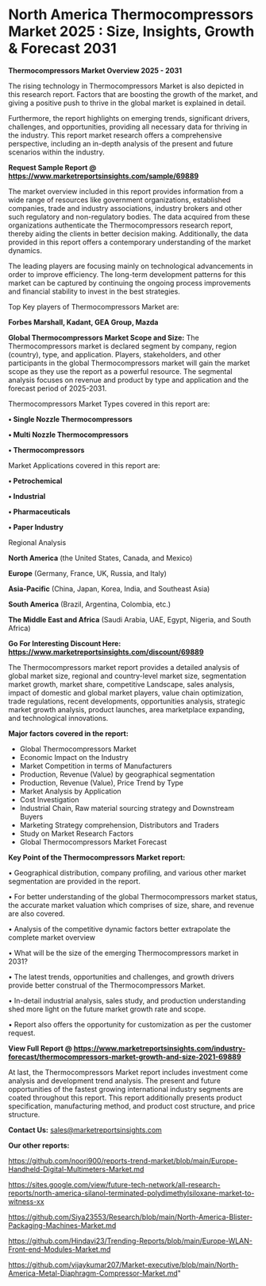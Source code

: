 # North America Thermocompressors Market 2025 : Size, Insights, Growth & Forecast 2031

<Strong> Thermocompressors Market Overview 2025 - 2031</strong>

The rising technology in Thermocompressors Market is also depicted in this research report. Factors that are boosting the growth of the market, and giving a positive push to thrive in the global market is explained in detail.

Furthermore, the report highlights on emerging trends, significant drivers, challenges, and opportunities, providing all necessary data for thriving in the industry. This report market research offers a comprehensive perspective, including an in-depth analysis of the present and future scenarios within the industry.

<strong>Request Sample Report @ <a href=https://www.marketreportsinsights.com/sample/69889>https://www.marketreportsinsights.com/sample/69889</a></strong>

The market overview included in this report provides information from a wide range of resources like government organizations, established companies, trade and industry associations, industry brokers and other such regulatory and non-regulatory bodies. The data acquired from these organizations authenticate the Thermocompressors research report, thereby aiding the clients in better decision making. Additionally, the data provided in this report offers a contemporary understanding of the market dynamics.

The leading players are focusing mainly on technological advancements in order to improve efficiency. The long-term development patterns for this market can be captured by continuing the ongoing process improvements and financial stability to invest in the best strategies.

Top Key players of Thermocompressors Market are:

<strong>Forbes Marshall, Kadant, GEA Group, Mazda</strong>

<strong><b>Global Thermocompressors Market Scope and Size:</b></strong>
The Thermocompressors market is declared segment by company, region (country), type, and application. Players, stakeholders, and other participants in the global Thermocompressors market will gain the market scope as they use the report as a powerful resource. The segmental analysis focuses on revenue and product by type and application and the forecast period of 2025-2031.

Thermocompressors Market Types covered in this report are:

<strong>• Single Nozzle Thermocompressors

• Multi Nozzle Thermocompressors

• Thermocompressors</strong>

Market Applications covered in this report are:

<strong>• Petrochemical

• Industrial

• Pharmaceuticals

• Paper Industry</strong> 

Regional Analysis

<strong>North America</strong> (the United States, Canada, and Mexico)

<strong>Europe</strong> (Germany, France, UK, Russia, and Italy)

<strong>Asia-Pacific</strong> (China, Japan, Korea, India, and Southeast Asia)

<strong>South America</strong> (Brazil, Argentina, Colombia, etc.)

<strong>The Middle East and Africa</strong> (Saudi Arabia, UAE, Egypt, Nigeria, and South Africa)

<strong>Go For Interesting Discount Here: <a href=https://www.marketreportsinsights.com/discount/69889>https://www.marketreportsinsights.com/discount/69889</a></strong>

The Thermocompressors market report provides a detailed analysis of global market size, regional and country-level market size, segmentation market growth, market share, competitive Landscape, sales analysis, impact of domestic and global market players, value chain optimization, trade regulations, recent developments, opportunities analysis, strategic market growth analysis, product launches, area marketplace expanding, and technological innovations.

<strong><b>Major factors covered in the report:</b></strong>
<ul>
  <li>Global Thermocompressors Market </li>
  <li>Economic Impact on the Industry</li>
  <li>Market Competition in terms of Manufacturers</li>
  <li>Production, Revenue (Value) by geographical segmentation</li>
  <li>Production, Revenue (Value), Price Trend by Type</li>
  <li>Market Analysis by Application</li>
  <li>Cost Investigation</li>
  <li>Industrial Chain, Raw material sourcing strategy and Downstream Buyers</li>
  <li>Marketing Strategy comprehension, Distributors and Traders</li>
  <li>Study on Market Research Factors</li>
  <li>Global Thermocompressors Market Forecast</li>
</ul>

<strong><b>Key Point of the Thermocompressors Market report:</b></strong>

• Geographical distribution, company profiling, and various other market segmentation are provided in the report.

• For better understanding of the global Thermocompressors market status, the accurate market valuation which comprises of size, share, and revenue are also covered.

• Analysis of the competitive dynamic factors better extrapolate the complete market overview

• What will be the size of the emerging Thermocompressors market in 2031?

• The latest trends, opportunities and challenges, and growth drivers provide better construal of the Thermocompressors Market.

• In-detail industrial analysis, sales study, and production understanding shed more light on the future market growth rate and scope.

• Report also offers the opportunity for customization as per the customer request.

<strong><b>View Full Report @ <a href=https://www.marketreportsinsights.com/industry-forecast/thermocompressors-market-growth-and-size-2021-69889>https://www.marketreportsinsights.com/industry-forecast/thermocompressors-market-growth-and-size-2021-69889</a></b></strong>


At last, the Thermocompressors Market report includes investment come analysis and development trend analysis. The present and future opportunities of the fastest growing international industry segments are coated throughout this report. This report additionally presents product specification, manufacturing method, and product cost structure, and price structure.

<strong>Contact Us:</strong>
sales@marketreportsinsights.com

<strong>Our other reports:</strong>

<a href=https://github.com/noori900/reports-trend-market/blob/main/Europe-Handheld-Digital-Multimeters-Market.md>https://github.com/noori900/reports-trend-market/blob/main/Europe-Handheld-Digital-Multimeters-Market.md</a>

<a href=https://sites.google.com/view/future-tech-network/all-research-reports/north-america-silanol-terminated-polydimethylsiloxane-market-to-witness-xx>https://sites.google.com/view/future-tech-network/all-research-reports/north-america-silanol-terminated-polydimethylsiloxane-market-to-witness-xx</a>

<a href=https://github.com/Siya23553/Research/blob/main/North-America-Blister-Packaging-Machines-Market.md>https://github.com/Siya23553/Research/blob/main/North-America-Blister-Packaging-Machines-Market.md</a>

<a href=https://github.com/Hindavi23/Trending-Reports/blob/main/Europe-WLAN-Front-end-Modules-Market.md>https://github.com/Hindavi23/Trending-Reports/blob/main/Europe-WLAN-Front-end-Modules-Market.md</a>

<a href=https://github.com/vijaykumar207/Market-executive/blob/main/North-America-Metal-Diaphragm-Compressor-Market.md>https://github.com/vijaykumar207/Market-executive/blob/main/North-America-Metal-Diaphragm-Compressor-Market.md</a>"
